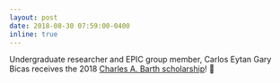 ```yaml
---
layout: post
date: 2018-08-30 07:59:00-0400
inline: true
---
```


Undergraduate researcher and EPIC group member, Carlos Eytan Gary Bicas receives the 2018
<a href="http://lasp.colorado.edu/home/about/givingtolasp/scholarships-and-fellowships/">
Charles A. Barth scholarship</a>! :stars:
